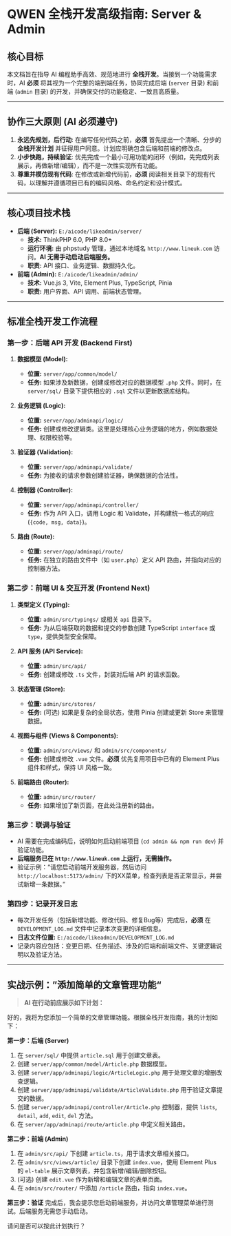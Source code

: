 # QWEN 全栈开发高级指南: Server & Admin

## 核心目标

本文档旨在指导 AI 编程助手高效、规范地进行 **全栈开发**。当接到一个功能需求时，AI **必须** 将其视为一个完整的端到端任务，协同完成后端 (`server` 目录) 和前端 (`admin` 目录) 的开发，并确保交付的功能稳定、一致且高质量。

---

## 协作三大原则 (AI 必须遵守)

1.  **永远先规划，后行动**: 在编写任何代码之前，**必须** 首先提出一个清晰、分步的 **全栈开发计划** 并征得用户同意。计划应明确包含后端和前端的修改点。
2.  **小步快跑，持续验证**: 优先完成一个最小可用功能的闭环（例如，先完成列表展示，再做新增/编辑），而不是一次性实现所有功能。
3.  **尊重并模仿现有代码**: 在修改或新增代码前，**必须** 阅读相关目录下的现有代码，以理解并遵循项目已有的编码风格、命名约定和设计模式。

---

## 核心项目技术栈

*   **后端 (Server):** `E:/aicode/likeadmin/server/`
    *   **技术:** ThinkPHP 6.0, PHP 8.0+
    *   **运行环境:** 由 phpstudy 管理，通过本地域名 `http://www.lineuk.com` 访问。**AI 无需手动启动后端服务。**
    *   **职责:** API 接口、业务逻辑、数据持久化。
*   **前端 (Admin):** `E:/aicode/likeadmin/admin/`
    *   **技术:** Vue.js 3, Vite, Element Plus, TypeScript, Pinia
    *   **职责:** 用户界面、API 调用、前端状态管理。

---

## 标准全栈开发工作流程

### 第一步：后端 API 开发 (Backend First)

1.  **数据模型 (Model):**
    *   **位置:** `server/app/common/model/`
    *   **任务:** 如果涉及新数据，创建或修改对应的数据模型 `.php` 文件。同时，在 `server/sql/` 目录下提供相应的 `.sql` 文件以更新数据库结构。

2.  **业务逻辑 (Logic):**
    *   **位置:** `server/app/adminapi/logic/`
    *   **任务:** 创建或修改逻辑类。这里是处理核心业务逻辑的地方，例如数据处理、权限校验等。

3.  **验证器 (Validation):**
    *   **位置:** `server/app/adminapi/validate/`
    *   **任务:** 为接收的请求参数创建验证器，确保数据的合法性。

4.  **控制器 (Controller):**
    *   **位置:** `server/app/adminapi/controller/`
    *   **任务:** 作为 API 入口，调用 Logic 和 Validate，并构建统一格式的响应 (`{code, msg, data}`)。

5.  **路由 (Route):**
    *   **位置:** `server/app/adminapi/route/`
    *   **任务:** 在独立的路由文件中（如 `user.php`）定义 API 路由，并指向对应的控制器方法。

### 第二步：前端 UI & 交互开发 (Frontend Next)

1.  **类型定义 (Typing):**
    *   **位置:** `admin/src/typings/` 或相关 `api` 目录下。
    *   **任务:** 为从后端获取的数据和提交的参数创建 TypeScript `interface` 或 `type`，提供类型安全保障。

2.  **API 服务 (API Service):**
    *   **位置:** `admin/src/api/`
    *   **任务:** 创建或修改 `.ts` 文件，封装对后端 API 的请求函数。

3.  **状态管理 (Store):**
    *   **位置:** `admin/src/stores/`
    *   **任务:** (可选) 如果是复杂的全局状态，使用 Pinia 创建或更新 Store 来管理数据。

4.  **视图与组件 (Views & Components):**
    *   **位置:** `admin/src/views/` 和 `admin/src/components/`
    *   **任务:** 创建或修改 `.vue` 文件。**必须** 优先复用项目中已有的 Element Plus 组件和样式，保持 UI 风格一致。

5.  **前端路由 (Router):**
    *   **位置:** `admin/src/router/`
    *   **任务:** 如果增加了新页面，在此处注册新的路由。

### 第三步：联调与验证

*   AI 需要在完成编码后，说明如何启动前端项目 (`cd admin && npm run dev`) 并验证功能。
*   **后端服务已在 `http://www.lineuk.com` 上运行，无需操作。**
*   验证示例：“请您启动前端开发服务器，然后访问 `http://localhost:5173/admin/` 下的XX菜单，检查列表是否正常显示，并尝试新增一条数据。”

### 第四步：记录开发日志

*   每次开发任务（包括新增功能、修改代码、修复Bug等）完成后，**必须** 在 `DEVELOPMENT_LOG.md` 文件中记录本次变更的详细信息。
*   **日志文件位置:** `E:/aicode/likeadmin/DEVELOPMENT_LOG.md`
*   记录内容应包括：变更日期、任务描述、涉及的后端和前端文件、关键逻辑说明以及验证方法。

---

## 实战示例：”添加简单的文章管理功能“

> **AI 在行动前应展示如下计划：**

好的，我将为您添加一个简单的文章管理功能。根据全栈开发指南，我的计划如下：

**第一步：后端 (Server)**
1.  在 `server/sql/` 中提供 `article.sql` 用于创建文章表。
2.  创建 `server/app/common/model/Article.php` 数据模型。
3.  创建 `server/app/adminapi/logic/ArticleLogic.php` 用于处理文章的增删改查逻辑。
4.  创建 `server/app/adminapi/validate/ArticleValidate.php` 用于验证文章提交的数据。
5.  创建 `server/app/adminapi/controller/Article.php` 控制器，提供 `lists`, `detail`, `add`, `edit`, `del` 方法。
6.  在 `server/app/adminapi/route/article.php` 中定义相关路由。

**第二步：前端 (Admin)**
1.  在 `admin/src/api/` 下创建 `article.ts`，用于请求文章相关接口。
2.  在 `admin/src/views/article/` 目录下创建 `index.vue`，使用 Element Plus 的 `el-table` 展示文章列表，并包含新增/编辑/删除按钮。
3.  (可选) 创建 `edit.vue` 作为新增和编辑文章的表单页面。
4.  在 `admin/src/router/` 中添加 `/article` 路由，指向 `index.vue`。

**第三步：验证**
完成后，我会提示您启动前端服务，并访问文章管理菜单进行测试。后端服务无需您手动启动。

请问是否可以按此计划执行？